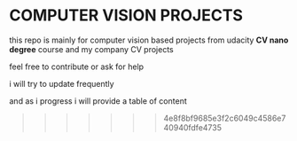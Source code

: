
# COMPUTER VISION PROJECTS
this repo is mainly for computer vision based projects from udacity **CV nano degree** course and my company CV projects 

feel free to contribute or ask for help 

i will try to update frequently 

and as i progress i will provide a table of content
>>>>>>> 4e8f8bf9685e3f2c6049c4586e740940fdfe4735

